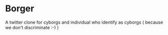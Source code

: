 # Borger

A twitter clone for cyborgs and individual who identify as cyborgs ( because we don't discriminate :-) ) 